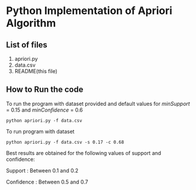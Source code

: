Python Implementation of Apriori Algorithm
==========================================

List of files
-------------
1. apriori.py
2. data.csv
3. README(this file)

How to Run the code
-----
To run the program with dataset provided and default values for *minSupport* = 0.15 and *minConfidence* = 0.6

    python apriori.py -f data.csv

To run program with dataset

    python apriori.py -f data.csv -s 0.17 -c 0.68

Best results are obtained for the following values of support and confidence:

Support     : Between 0.1 and 0.2

Confidence  : Between 0.5 and 0.7

